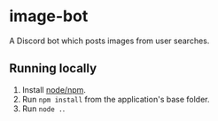 # image-bot
A Discord bot which posts images from user searches.

## Running locally
1. Install [node/npm](https://nodejs.org).
2. Run `npm install` from the application's base folder.
3. Run `node .`.